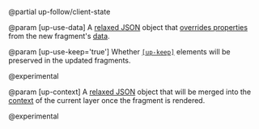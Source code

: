 @partial up-follow/client-state

@param [up-use-data]
  A [relaxed JSON](/relaxed-json) object that [overrides properties](/data#overriding)
  from the new fragment's [data](/data).

@param [up-use-keep='true']
  Whether [`[up-keep]`](/up-keep) elements will be preserved in the updated fragments.

  @experimental

@param [up-context]
  A [relaxed JSON](/relaxed-json) object that will be merged into the [context](/context)
  of the current layer once the fragment is rendered.

  @experimental
